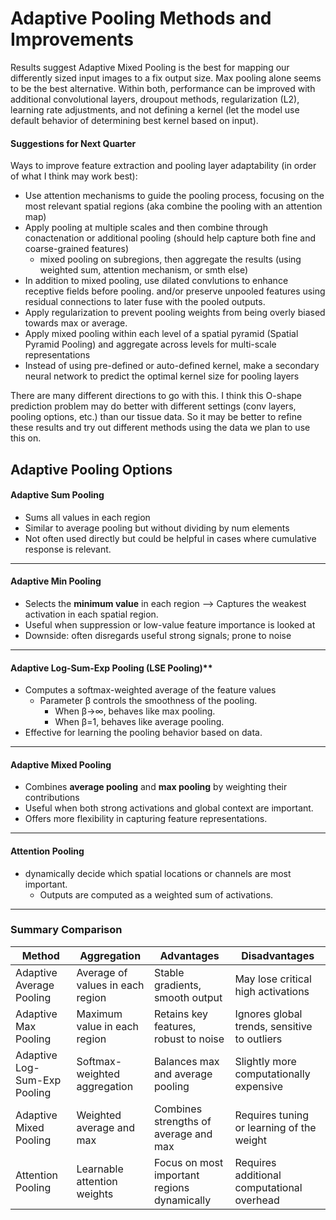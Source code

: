 # Adaptive Pooling Methods and Improvements

Results suggest Adaptive Mixed Pooling is the best for mapping our differently sized input images to a fix output size. Max pooling alone seems to be the best alternative. Within both, performance can be improved with additional convolutional layers, droupout methods, regularization (L2), learning rate adjustments, and not defining a kernel (let the model use default behavior of determining best kernel based on input).

#### Suggestions for Next Quarter
Ways to improve feature extraction and pooling layer adaptability (in order of what I think may work best):
- Use attention mechanisms to guide the pooling process, focusing on the most relevant spatial regions (aka combine the pooling with an attention map)
- Apply pooling at multiple scales and then combine through conactenation or additional pooling (should help capture both fine and coarse-grained features)
    - mixed pooling on subregions, then aggregate the results (using weighted sum, attention mechanism, or smth else)
- In addition to mixed pooling, use dilated convlutions to enhance receptive fields before pooling. and/or preserve unpooled features using residual connections to later fuse with the pooled outputs. 
- Apply regularization to prevent pooling weights from being overly biased towards max or average.
- Apply mixed pooling within each level of a spatial pyramid (Spatial Pyramid Pooling) and aggregate across levels for multi-scale representations
- Instead of using pre-defined or auto-defined kernel, make a secondary neural network to predict the optimal kernel size for pooling layers

There are many different directions to go with this. I think this O-shape prediction problem may do better with different settings (conv layers, pooling options, etc.) than our tissue data. So it may be better to refine these results and try out different methods using the data we plan to use this on. 

## Adaptive Pooling Options

#### Adaptive Sum Pooling
- Sums all values in each region
- Similar to average pooling but without dividing by num elements
- Not often used directly but could be helpful in cases where cumulative response is relevant.
---
#### Adaptive Min Pooling
- Selects the **minimum value** in each region --> Captures the weakest activation in each spatial region.
- Useful when suppression or low-value feature importance is looked at
- Downside: often disregards useful strong signals; prone to noise

---
#### Adaptive Log-Sum-Exp Pooling (LSE Pooling)**
- Computes a softmax-weighted average of the feature values
    - Parameter β controls the smoothness of the pooling.
        - When β→∞, behaves like max pooling.
        - When β=1, behaves like average pooling.
- Effective for learning the pooling behavior based on data.

---
#### Adaptive Mixed Pooling
- Combines **average pooling** and **max pooling** by weighting their contributions
- Useful when both strong activations and global context are important.
- Offers more flexibility in capturing feature representations.

---
#### Attention Pooling
- dynamically decide which spatial locations or channels are most important.
    - Outputs are computed as a weighted sum of activations.

---
### Summary Comparison

| **Method**                   | **Aggregation**                  | **Advantages**                                 | **Disadvantages**                            |
| ---------------------------- | -------------------------------- | ---------------------------------------------- | -------------------------------------------- |
| Adaptive Average Pooling     | Average of values in each region | Stable gradients, smooth output                | May lose critical high activations           |
| Adaptive Max Pooling         | Maximum value in each region     | Retains key features, robust to noise          | Ignores global trends, sensitive to outliers |
| Adaptive Log-Sum-Exp Pooling | Softmax-weighted aggregation     | Balances max and average pooling               | Slightly more computationally expensive      |
| Adaptive Mixed Pooling       | Weighted average and max         | Combines strengths of average and max          | Requires tuning or learning of the weight    |
| Attention Pooling            | Learnable attention weights      | Focus on most important regions dynamically    | Requires additional computational overhead   |
